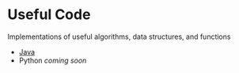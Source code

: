 # Useful Code

Implementations of useful algorithms, data structures, and functions

- [Java](java.md)
- Python _coming soon_
